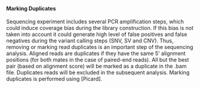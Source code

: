 #### Marking Duplicates

Sequencing experiment includes several PCR amplification steps, which could induce coverage bias during the library construction. If this bias is not taken into account it could generate high level of false positives and false negatives during the variant calling steps (SNV, SV and CNV). Thus, removing or marking read duplicates is an important step of the sequencing analysis. Aligned reads are duplicates if they have the same 5' alignment positions (for both mates in the case of paired-end reads). All but the best pair (based on alignment score) will be marked as a duplicate in the .bam file. Duplicates reads will be excluded in the subsequent analysis. Marking duplicates is performed using [Picard].
